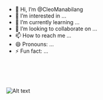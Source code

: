 - 👋 Hi, I’m @CleoManabilang
- 👀 I’m interested in ...
- 🌱 I’m currently learning ...
- 💞️ I’m looking to collaborate on ...
- 📫 How to reach me ...
- 😄 Pronouns: ...
- ⚡ Fun fact: ...

<!---
CleoManabilang/CleoManabilang is a ✨ special ✨ repository because its `README.md` (this file) appears on your GitHub profile.
You can click the Preview link to take a look at your changes.
--->
<br><br>
<br><br>
<img src="/path/to/ssss.gif" alt="Alt text" title="Optional title">
<br><br><br>
<br><br><br>

